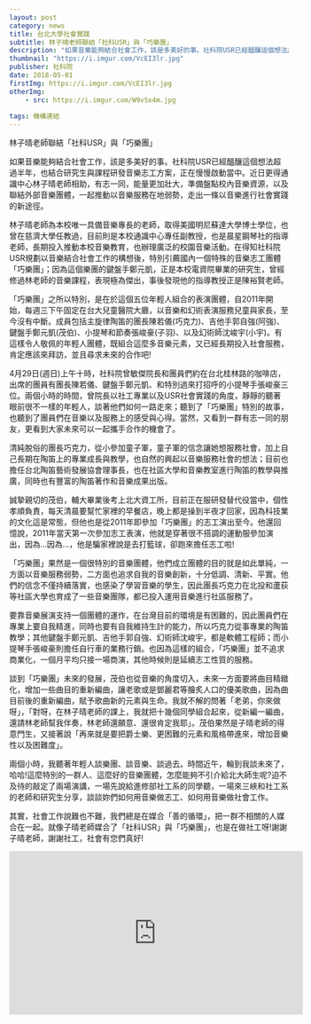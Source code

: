 ```yaml
---
layout: post
category: news
title: 台北大學社會實踐
subtitle: 林子晴老師聯結「社科USR」與「巧樂團」
description: "如果音樂能夠結合社會工作，該是多美好的事。社科院USR已經醞釀這個想法超過半年，也結合研究生與課程研發音樂志工方案，正在慢慢啟動當中..."
thumbnail: "https://i.imgur.com/VcEI3lr.jpg"
publisher: 社科院
date: 2018-05-01
firstImg: https://i.imgur.com/VcEI3lr.jpg
otherImg:
    - src: https://i.imgur.com/W9vSx4m.jpg
    
tags: 機構連結
---
```


林子晴老師聯結「社科USR」與「巧樂團」

如果音樂能夠結合社會工作，該是多美好的事。社科院USR已經醞釀這個想法超過半年，也結合研究生與課程研發音樂志工方案，正在慢慢啟動當中。近日更得通識中心林子晴老師相助，有志一同，能量更加壯大，準備盤點校內音樂資源，以及聯結外部音樂團體，一起推動以音樂服務在地弱勢，走出一條以音樂進行社會實踐的新途徑。

林子晴老師為本校唯一具備音樂專長的老師，取得美國明尼蘇達大學博士學位，也曾在慈濟大學任教過，目前則是本校通識中心專任副教授，也是晨星鋼琴社的指導老師，長期投入推動本校音樂教育，也辦理廣泛的校園音樂活動。在得知社科院USR規劃以音樂結合社會工作的構想後，特別引薦國內一個特殊的音樂志工團體「巧樂團」；因為這個樂團的鍵盤手鄭元凱，正是本校電資院畢業的研究生，曾經修過林老師的音樂課程，表現極為傑出，事後發現他的指導教授正是陳裕賢老師。

「巧樂團」之所以特別，是在於這個五位年輕人組合的表演團體，自2011年開始，每週三下午固定在台大兒童醫院大廳，以音樂和幻術表演服務兒童與家長，至今沒有中斷。成員包括主旋律陶笛的團長陳若儀(巧克力)、吉他手郭自強(阿強)、鍵盤手鄭元凱(茂伯)、小提琴和節奏張峻豪(子羽)、以及幻術師沈峻宇(小宇)。有這樣令人敬佩的年輕人團體，既組合這麼多音樂元素，又已經長期投入社會服務，肯定應該來拜訪，並且尋求未來的合作吧!

4月29日(週日)上午十時，社科院曾敏傑院長和團員們約在台北桂林路的咖啡店，出席的團員有團長陳若儀、鍵盤手鄭元凱、和特別過來打招呼的小提琴手張峻豪三位。兩個小時的時間，曾院長以社工專業以及USR社會實踐的角度，靜靜的聽著眼前很不一樣的年輕人，談著他們如何一路走來；聽到了「巧樂團」特別的故事，也聽到了團員們在音樂以及服務上的感受與心得。當然，又看到一群有志一同的朋友，更看到大家未來可以一起攜手合作的機會了。

清純脫俗的團長巧克力，從小參加童子軍，童子軍的信念讓她想服務社會，加上自己長期在陶笛上的專業成長與教學，也自然的興起以音樂服務社會的想法；目前也擔任台北陶笛藝術發展協會理事長，也在社區大學和音樂教室進行陶笛的教學與推廣，同時也有豐富的陶笛著作和音樂成果出版。

誠摯親切的茂伯，輔大畢業後考上北大資工所，目前正在服研發替代役當中，個性孝順負責，每天清晨要幫忙家裡的早餐店，晚上都是操到半夜才回家，因為科技業的文化這是常態，但他也是從2011年即參加「巧樂團」的志工演出至今。他還回憶說，2011年當天第一次參加志工表演，他就是穿著很不搭調的運動服參加演出，因為…因為…，他是騙家裡說是去打籃球，卻跑來擔任志工啦!

「巧樂團」果然是一個很特別的音樂團體，他們成立團體的目的就是如此單純，一方面以音樂服務弱勢，二方面也追求自我的音樂創新，十分低調、清新、平實。他們的信念不僅持續落實，也感染了學習音樂的學生，因此團長巧克力在北投和蘆荻等社區大學也育成了一些音樂團隊，都已投入運用音樂進行社區服務了。

要靠音樂展演支持一個團體的運作，在台灣目前的環境是有困難的，因此團員們在專業上要自我精進，同時也要有自我維持生計的能力，所以巧克力從事專業的陶笛教學；其他鍵盤手鄭元凱、吉他手郭自強、幻術師沈峻宇，都是軟體工程師；而小提琴手張峻豪則擔任自行車的業務行銷。也因為這樣的組合，「巧樂團」並不追求商業化，一個月平均只接一場商演，其他時候則是延續志工性質的服務。

談到「巧樂團」未來的發展，茂伯也從音樂的角度切入，未來一方面要將曲目精緻化，增加一些曲目的重新編曲，讓老歌或是鄧麗君等膾炙人口的優美歌曲，因為曲目前後的重新編曲，賦予歌曲新的元素與生命。我就不解的問著「老弟，你來做呀」，「對呀，在林子晴老師的課上，我就把十幾個同學組合起來，從新編一編曲，還請林老師幫我伴奏，林老師還願意、還很肯定我耶」。茂伯果然是子晴老師的得意門生，又接著說「再來就是要把爵士樂、更困難的元素和風格帶進來，增加音樂性以及困難度」。

兩個小時，我聽著年輕人談樂團、談音樂、談過去。時間近午，輪到我談未來了，哈哈!這麼特別的一群人、這麼好的音樂團體，怎麼能夠不引介給北大師生呢?迫不及待的敲定了兩場演講，一場先說給進修部社工系的同學聽，一場來三峽和社工系的老師和研究生分享，談談妳們如何用音樂做志工、如何用音樂做社會工作。

其實，社會工作說難也不難，我們總是在媒合「善的循環」，把一群不相關的人媒合在一起。就像子晴老師媒合了「社科USR」與「巧樂團」，也是在做社工呀!謝謝子晴老師，謝謝社工，社會有您們真好!

<iframe width="530" height="295" src="https://www.youtube.com/embed/AtIRSwJcOww" frameborder="0" allow="autoplay; encrypted-media" allowfullscreen></iframe>